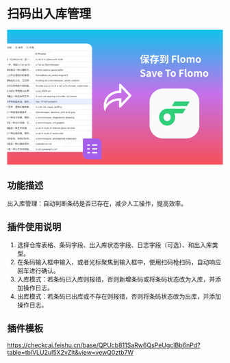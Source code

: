 # 扫码出入库管理

![cover](./cover.png)

## 功能描述

出入库管理：自动判断条码是否已存在，减少人工操作，提高效率。

## 插件使用说明

1. 选择仓库表格、条码字段、出入库状态字段、日志字段（可选）、和出入库类型。
2. 在条码输入框中输入，或者光标聚焦到输入框中，使用扫码枪扫码，自动响应回车进行确认。
3. 入库模式：若条码已入库则报错，否则新增条码或将条码状态改为入库，并添加操作日志。
4. 出库模式：若条码已出库或不存在则报错，否则将条码状态改为出库，并添加操作日志。

## 插件模板

https://checkcai.feishu.cn/base/QPUcb811SaRw6QsPeUgcIBb6nPd?table=tblVLU2uI5X2vZlt&view=vewQ0ztb7W